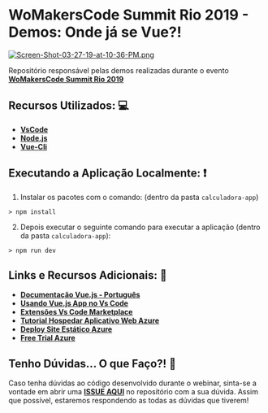 # WoMakersCode Summit Rio 2019 - Demos: Onde já se Vue?!

[![Screen-Shot-03-27-19-at-10-36-PM.png](https://i.postimg.cc/ZnV8mzsr/Screen-Shot-03-27-19-at-10-36-PM.png)](https://postimg.cc/JHHD3vLn)

Repositório responsável pelas demos realizadas durante o evento **[WoMakersCode Summit Rio 2019](http://bit.ly/2XizZPv)**

## Recursos Utilizados: 💻

- **[VsCode](http://bit.ly/2uwUue0)**
- **[Node.js](https://nodejs.org/en/)**
- **[Vue-Cli](https://cli.vuejs.org/)**

## Executando a Aplicação Localmente: ❗️

1) Instalar os pacotes com o comando: (dentro da pasta `calculadora-app`)

``` 
> npm install
```

2) Depois executar o seguinte comando para executar a aplicação (dentro da pasta `calculadora-app`):

```
> npm run dev
```

## Links e Recursos Adicionais: 🌟

- **[Documentação Vue.js - Português](https://br.vuejs.org/v2/guide/index.html )**
- **[Usando Vue.js App no Vs Code](http://bit.ly/2uxwEyA)**
- **[Extensões Vs Code Marketplace](https://aka.ms/extensoes-vscode-marketplace)**
- **[Tutorial Hospedar Aplicativo Web Azure](http://bit.ly/tutorial-criar-site-estatico-azure)**
- **[Deploy Site Estático Azure](http://bit.ly/2CGMLOW)**
- **[Free Trial Azure](http://bit.ly/2CBznvx)**

## Tenho Dúvidas... O que Faço?! 🚩

Caso tenha dúvidas ao código desenvolvido durante o webinar, sinta-se a vontade em abrir uma **[ISSUE AQUI](https://github.com/glaucia86/wmc-summit-rio-2019-demos/issues)** no repositório com a sua dúvida. Assim que possível, estaremos respondendo as todas as dúvidas que tiverem!

